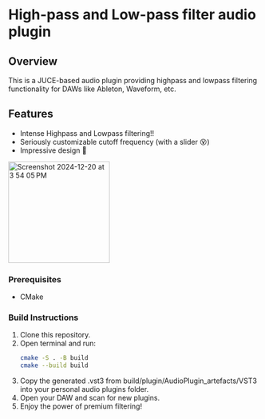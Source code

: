 # High-pass and Low-pass filter audio plugin 

## Overview
This is a JUCE-based audio plugin providing highpass and lowpass filtering functionality for DAWs like Ableton, Waveform, etc.

## Features
- Intense Highpass and Lowpass filtering!!
- Seriously customizable cutoff frequency (with a slider 😵)
- Impressive design 🤤
  
<img width="203" alt="Screenshot 2024-12-20 at 3 54 05 PM" src="https://github.com/user-attachments/assets/7a5fb28e-f627-48b2-8efe-1d26f8320f32" />

### Prerequisites
- CMake

### Build Instructions
1. Clone this repository.
2. Open terminal and run:
   ```bash
   cmake -S . -B build
   cmake --build build
   ```
3. Copy the generated .vst3 from build/plugin/AudioPlugin_artefacts/VST3 into your personal audio plugins folder.
4. Open your DAW and scan for new plugins.
5. Enjoy the power of premium filtering!
